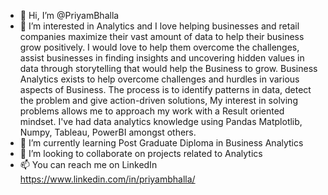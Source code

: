 - 👋 Hi, I’m @PriyamBhalla
- 👀 I’m interested in Analytics and I love helping businesses and retail companies maximize their vast amount of data to help their business grow positively. I would love to help them overcome the challenges, assist businesses in finding insights and uncovering hidden values in data through storytelling that would help the Business to grow.
Business Analytics exists to help overcome challenges and hurdles in various aspects of Business. The process is to identify patterns in data, detect the problem and give action-driven solutions, My interest in solving problems allows me to approach my work with a Result oriented mindset.
I've had data analytics knowledge using Pandas Matplotlib, Numpy, Tableau, PowerBI amongst others.
- 🌱 I’m currently learning Post Graduate Diploma in Business Analytics
- 💞️ I’m looking to collaborate on projects related to Analytics
- 📫 You can reach me on LinkedIn https://www.linkedin.com/in/priyambhalla/

<!---
PriyamBhalla/PriyamBhalla is a ✨ special ✨ repository because its `README.md` (this file) appears on your GitHub profile.
You can click the Preview link to take a look at your changes.
--->
